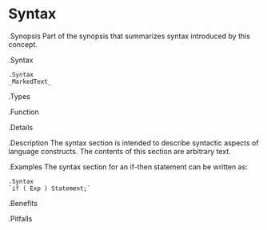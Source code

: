 # Syntax

.Synopsis
Part of the synopsis that summarizes syntax introduced by this concept.

.Syntax
```
.Syntax
_MarkedText_
```

.Types

.Function

.Details

.Description
The syntax section is intended to describe syntactic aspects of language constructs.
The contents of this section are arbitrary text.


.Examples
The syntax section for an if-then statement can be written as:

```
.Syntax
`if ( Exp ) Statement;`
```

.Benefits

.Pitfalls

